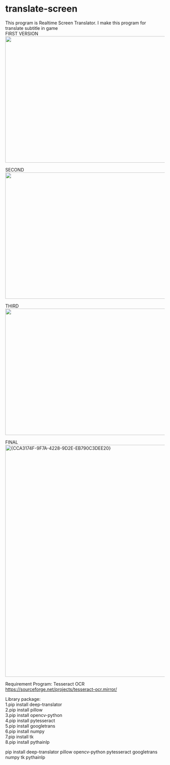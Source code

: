 # translate-screen

This program is Realtime Screen Translator. I make this program for translate subtitle in game<br>
FIRST VERSION<br>
<img src="https://github.com/user-attachments/assets/32056c17-acd5-4118-ba78-098dddb71b1a" width="622" height="400"><br>

SECOND<br>
<img src="https://github.com/user-attachments/assets/511d0a11-9660-4272-8dfc-69dc18607784" width="622" height="400"><br>

THIRD<br>
<img src="https://github.com/user-attachments/assets/f107b762-e367-46ee-8a8f-184612e2984d" width="622" height="400"><br>

FINAL<br>
<img width="622" height="734" alt="{CCA3174F-9F7A-4228-9D2E-EB790C3DEE20}" src="https://github.com/user-attachments/assets/52820cad-5498-4510-9fb6-497d0ec941e8" /><br>

Requirement Program: Tesseract OCR<br>
https://sourceforge.net/projects/tesseract-ocr.mirror/<br>

Library package:<br>
1.pip install deep-translator<br>
2.pip install pillow<br>
3.pip install opencv-python<br>
4.pip install pytesseract<br>
5.pip install googletrans<br>
6.pip install numpy<br>
7.pip install tk<br>
8.pip install pythainlp<br>
 
pip install deep-translator pillow opencv-python pytesseract googletrans numpy tk pythainlp
